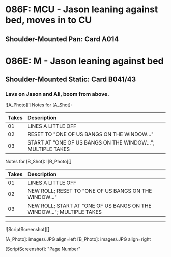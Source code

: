 # 086F: MCU - Jason leaning against bed, moves in to CU
## Shoulder-Mounted Pan: Card A014

# 086E: M - Jason leaning against bed
## Shoulder-Mounted Static: Card B041/43

### Lavs on Jason and Ali, boom from above.

![A_Photo][]
Notes for [A_Shot]: 

| Takes | Description |
|:---|:----|
| 01 | LINES A LITTLE OFF |
| 02 | RESET TO "ONE OF US BANGS ON THE WINDOW..." |
| 03 | START AT "ONE OF US BANGS ON THE WINDOW..."; MULTIPLE TAKES |

Notes for [B_Shot]: 
![B_Photo][]

| Takes | Description |
|:---|:----|
| 01 | LINES A LITTLE OFF |
| 02 | NEW ROLL; RESET TO "ONE OF US BANGS ON THE WINDOW..." |
| 03 | NEW ROLL; START AT "ONE OF US BANGS ON THE WINDOW..."; MULTIPLE TAKES |

----

![ScriptScreenshot][]


[A_Photo]:  images/.JPG align=left
[B_Photo]:  images/.JPG align=right

[ScriptScreenshot]: "Page Number"